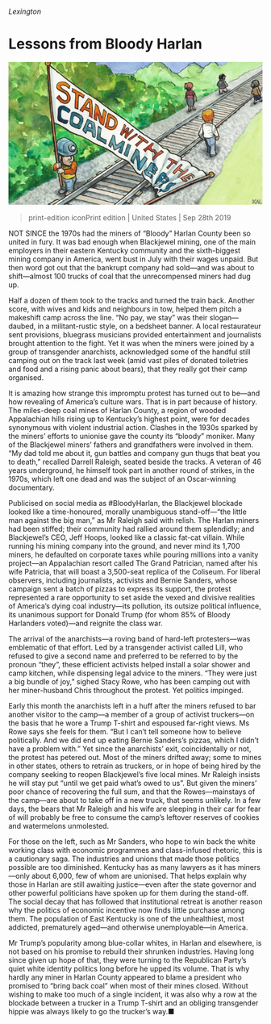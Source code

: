 ###### Lexington

# Lessons from Bloody Harlan 

![image](images/20190928_USD000_0.jpg) 

> print-edition iconPrint edition | United States | Sep 28th 2019 

NOT SINCE the 1970s had the miners of “Bloody” Harlan County been so united in fury. It was bad enough when Blackjewel mining, one of the main employers in their eastern Kentucky community and the sixth-biggest mining company in America, went bust in July with their wages unpaid. But then word got out that the bankrupt company had sold—and was about to shift—almost 100 trucks of coal that the unrecompensed miners had dug up. 

Half a dozen of them took to the tracks and turned the train back. Another score, with wives and kids and neighbours in tow, helped them pitch a makeshift camp across the line. “No pay, we stay” was their slogan—daubed, in a militant-rustic style, on a bedsheet banner. A local restaurateur sent provisions, bluegrass musicians provided entertainment and journalists brought attention to the fight. Yet it was when the miners were joined by a group of transgender anarchists, acknowledged some of the handful still camping out on the track last week (amid vast piles of donated toiletries and food and a rising panic about bears), that they really got their camp organised. 

It is amazing how strange this impromptu protest has turned out to be—and how revealing of America’s culture wars. That is in part because of history. The miles-deep coal mines of Harlan County, a region of wooded Appalachian hills rising up to Kentucky’s highest point, were for decades synonymous with violent industrial action. Clashes in the 1930s sparked by the miners’ efforts to unionise gave the county its “bloody” moniker. Many of the Blackjewel miners’ fathers and grandfathers were involved in them. “My dad told me about it, gun battles and company gun thugs that beat you to death,” recalled Darrell Raleigh, seated beside the tracks. A veteran of 46 years underground, he himself took part in another round of strikes, in the 1970s, which left one dead and was the subject of an Oscar-winning documentary. 

Publicised on social media as #BloodyHarlan, the Blackjewel blockade looked like a time-honoured, morally unambiguous stand-off—“the little man against the big man,” as Mr Raleigh said with relish. The Harlan miners had been stiffed; their community had rallied around them splendidly; and Blackjewel’s CEO, Jeff Hoops, looked like a classic fat-cat villain. While running his mining company into the ground, and never mind its 1,700 miners, he defaulted on corporate taxes while pouring millions into a vanity project—an Appalachian resort called The Grand Patrician, named after his wife Patricia, that will boast a 3,500-seat replica of the Coliseum. For liberal observers, including journalists, activists and Bernie Sanders, whose campaign sent a batch of pizzas to express its support, the protest represented a rare opportunity to set aside the vexed and divisive realities of America’s dying coal industry—its pollution, its outsize political influence, its unanimous support for Donald Trump (for whom 85% of Bloody Harlanders voted)—and reignite the class war. 

The arrival of the anarchists—a roving band of hard-left protesters—was emblematic of that effort. Led by a transgender activist called Lill, who refused to give a second name and preferred to be referred to by the pronoun “they”, these efficient activists helped install a solar shower and camp kitchen, while dispensing legal advice to the miners. “They were just a big bundle of joy,” sighed Stacy Rowe, who has been camping out with her miner-husband Chris throughout the protest. Yet politics impinged. 

Early this month the anarchists left in a huff after the miners refused to bar another visitor to the camp—a member of a group of activist truckers—on the basis that he wore a Trump T-shirt and espoused far-right views. Ms Rowe says she feels for them. “But I can’t tell someone how to believe politically. And we did end up eating Bernie Sanders’s pizzas, which I didn’t have a problem with.” Yet since the anarchists’ exit, coincidentally or not, the protest has petered out. Most of the miners drifted away; some to mines in other states, others to retrain as truckers, or in hope of being hired by the company seeking to reopen Blackjewel’s five local mines. Mr Raleigh insists he will stay put “until we get paid what’s owed to us”. But given the miners’ poor chance of recovering the full sum, and that the Rowes—mainstays of the camp—are about to take off in a new truck, that seems unlikely. In a few days, the bears that Mr Raleigh and his wife are sleeping in their car for fear of will probably be free to consume the camp’s leftover reserves of cookies and watermelons unmolested. 

For those on the left, such as Mr Sanders, who hope to win back the white working class with economic programmes and class-infused rhetoric, this is a cautionary saga. The industries and unions that made those politics possible are too diminished. Kentucky has as many lawyers as it has miners—only about 6,000, few of whom are unionised. That helps explain why those in Harlan are still awaiting justice—even after the state governor and other powerful politicians have spoken up for them during the stand-off. The social decay that has followed that institutional retreat is another reason why the politics of economic incentive now finds little purchase among them. The population of East Kentucky is one of the unhealthiest, most addicted, prematurely aged—and otherwise unemployable—in America. 

Mr Trump’s popularity among blue-collar whites, in Harlan and elsewhere, is not based on his promise to rebuild their shrunken industries. Having long since given up hope of that, they were turning to the Republican Party’s quiet white identity politics long before he upped its volume. That is why hardly any miner in Harlan County appeared to blame a president who promised to “bring back coal” when most of their mines closed. Without wishing to make too much of a single incident, it was also why a row at the blockade between a trucker in a Trump T-shirt and an obliging transgender hippie was always likely to go the trucker’s way.■ 

